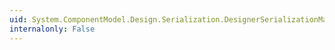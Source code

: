 ```yaml
---
uid: System.ComponentModel.Design.Serialization.DesignerSerializationManager.OnSessionCreated(System.EventArgs)
internalonly: False
---
```

